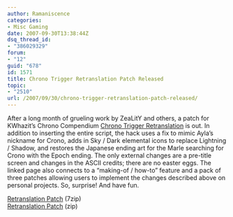 ```yaml
---
author: Ramaniscence
categories:
- Misc Gaming
date: 2007-09-30T13:38:44Z
dsq_thread_id:
- "386029329"
forum:
- "12"
guid: "678"
id: 1571
title: Chrono Trigger Retranslation Patch Released
topic:
- "2510"
url: /2007/09/30/chrono-trigger-retranslation-patch-released/
---
```


After a long month of grueling work by ZeaLitY and others, a patch for KWhazit&rsquo;s Chrono Compendium <a href="http://www.chronocompendium.com/Term/Retranslation.html" target="_blank">Chrono Trigger Retranslation</a> is out. In addition to inserting the entire script, the hack uses a fix to mimic Ayla&rsquo;s nickname for Crono, adds in Sky / Dark elemental icons to replace Lightning / Shadow, and restores the Japanese ending art for the Marle searching for Crono with the Epoch ending. The only external changes are a pre-title screen and changes in the ASCII credits; there are no easter eggs. The linked page also connects to a &ldquo;making-of / how-to&rdquo; feature and a pack of three patches allowing users to implement the changes described above on personal projects. So, surprise! And have fun.

<a href="http://chronofan.com/Black/Publications/Retranslation/Chrono%20Trigger%20Retranslation.7z" target="_blank">Retranslation Patch</a> (7zip)  
<a href="http://chronofan.com/Black/Publications/Retranslation/Chrono%20Trigger%20Retranslation.zip" target="_blank">Retranslation Patch</a> (zip)